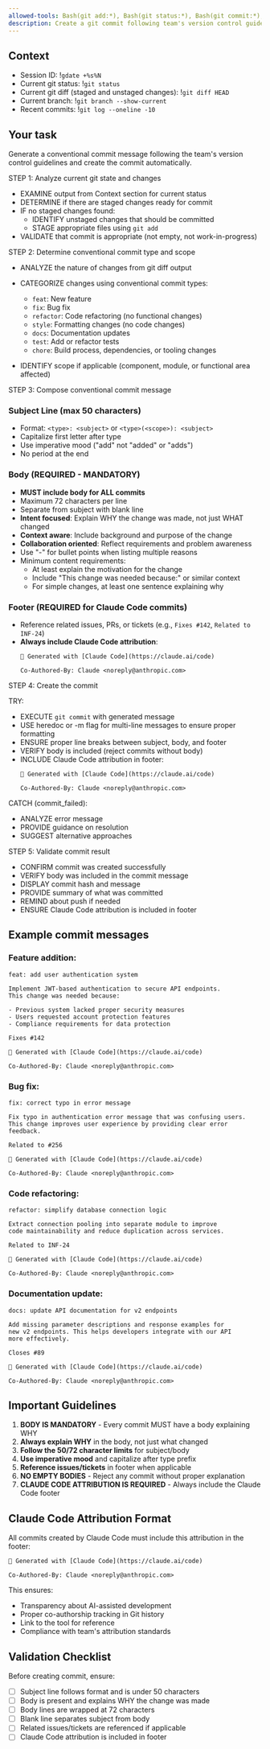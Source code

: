 ```yaml
---
allowed-tools: Bash(git add:*), Bash(git status:*), Bash(git commit:*), Bash(git diff:*), Bash(gdate:*)
description: Create a git commit following team's version control guidelines
---
```


## Context

- Session ID: !`gdate +%s%N`
- Current git status: !`git status`
- Current git diff (staged and unstaged changes): !`git diff HEAD`
- Current branch: !`git branch --show-current`
- Recent commits: !`git log --oneline -10`

## Your task

Generate a conventional commit message following the team's version control guidelines and create the commit automatically.

STEP 1: Analyze current git state and changes

- EXAMINE output from Context section for current status
- DETERMINE if there are staged changes ready for commit
- IF no staged changes found:
  - IDENTIFY unstaged changes that should be committed
  - STAGE appropriate files using `git add`
- VALIDATE that commit is appropriate (not empty, not work-in-progress)

STEP 2: Determine conventional commit type and scope

- ANALYZE the nature of changes from git diff output
- CATEGORIZE changes using conventional commit types:
  - `feat`: New feature
  - `fix`: Bug fix
  - `refactor`: Code refactoring (no functional changes)
  - `style`: Formatting changes (no code changes)
  - `docs`: Documentation updates
  - `test`: Add or refactor tests
  - `chore`: Build process, dependencies, or tooling changes

- IDENTIFY scope if applicable (component, module, or functional area affected)

STEP 3: Compose conventional commit message

### Subject Line (max 50 characters)
- Format: `<type>: <subject>` or `<type>(<scope>): <subject>`
- Capitalize first letter after type
- Use imperative mood ("add" not "added" or "adds")
- No period at the end

### Body (REQUIRED - MANDATORY)
- **MUST include body for ALL commits**
- Maximum 72 characters per line
- Separate from subject with blank line
- **Intent focused**: Explain WHY the change was made, not just WHAT changed
- **Context aware**: Include background and purpose of the change
- **Collaboration oriented**: Reflect requirements and problem awareness
- Use "-" for bullet points when listing multiple reasons
- Minimum content requirements:
  - At least explain the motivation for the change
  - Include "This change was needed because:" or similar context
  - For simple changes, at least one sentence explaining why

### Footer (REQUIRED for Claude Code commits)
- Reference related issues, PRs, or tickets (e.g., `Fixes #142`, `Related to INF-24`)
- **Always include Claude Code attribution**:
  ```
  🤖 Generated with [Claude Code](https://claude.ai/code)

  Co-Authored-By: Claude <noreply@anthropic.com>
  ```

STEP 4: Create the commit

TRY:
- EXECUTE `git commit` with generated message
- USE heredoc or -m flag for multi-line messages to ensure proper formatting
- ENSURE proper line breaks between subject, body, and footer
- VERIFY body is included (reject commits without body)
- INCLUDE Claude Code attribution in footer:
  ```
  🤖 Generated with [Claude Code](https://claude.ai/code)

  Co-Authored-By: Claude <noreply@anthropic.com>
  ```

CATCH (commit_failed):
- ANALYZE error message
- PROVIDE guidance on resolution
- SUGGEST alternative approaches

STEP 5: Validate commit result

- CONFIRM commit was created successfully
- VERIFY body was included in the commit message
- DISPLAY commit hash and message
- PROVIDE summary of what was committed
- REMIND about push if needed
- ENSURE Claude Code attribution is included in footer

## Example commit messages

### Feature addition:
```
feat: add user authentication system

Implement JWT-based authentication to secure API endpoints.
This change was needed because:

- Previous system lacked proper security measures
- Users requested account protection features
- Compliance requirements for data protection

Fixes #142

🤖 Generated with [Claude Code](https://claude.ai/code)

Co-Authored-By: Claude <noreply@anthropic.com>
```

### Bug fix:
```
fix: correct typo in error message

Fix typo in authentication error message that was confusing users.
This change improves user experience by providing clear error feedback.

Related to #256

🤖 Generated with [Claude Code](https://claude.ai/code)

Co-Authored-By: Claude <noreply@anthropic.com>
```

### Code refactoring:
```
refactor: simplify database connection logic

Extract connection pooling into separate module to improve
code maintainability and reduce duplication across services.

Related to INF-24

🤖 Generated with [Claude Code](https://claude.ai/code)

Co-Authored-By: Claude <noreply@anthropic.com>
```

### Documentation update:
```
docs: update API documentation for v2 endpoints

Add missing parameter descriptions and response examples for
new v2 endpoints. This helps developers integrate with our API
more effectively.

Closes #89

🤖 Generated with [Claude Code](https://claude.ai/code)

Co-Authored-By: Claude <noreply@anthropic.com>
```

## Important Guidelines

1. **BODY IS MANDATORY** - Every commit MUST have a body explaining WHY
2. **Always explain WHY** in the body, not just what changed
3. **Follow the 50/72 character limits** for subject/body
4. **Use imperative mood** and capitalize after type prefix
5. **Reference issues/tickets** in footer when applicable
6. **NO EMPTY BODIES** - Reject any commit without proper explanation
7. **CLAUDE CODE ATTRIBUTION IS REQUIRED** - Always include the Claude Code footer

## Claude Code Attribution Format

All commits created by Claude Code must include this attribution in the footer:

```
🤖 Generated with [Claude Code](https://claude.ai/code)

Co-Authored-By: Claude <noreply@anthropic.com>
```

This ensures:
- Transparency about AI-assisted development
- Proper co-authorship tracking in Git history
- Link to the tool for reference
- Compliance with team's attribution standards

## Validation Checklist

Before creating commit, ensure:
- [ ] Subject line follows format and is under 50 characters
- [ ] Body is present and explains WHY the change was made
- [ ] Body lines are wrapped at 72 characters
- [ ] Blank line separates subject from body
- [ ] Related issues/tickets are referenced if applicable
- [ ] Claude Code attribution is included in footer
